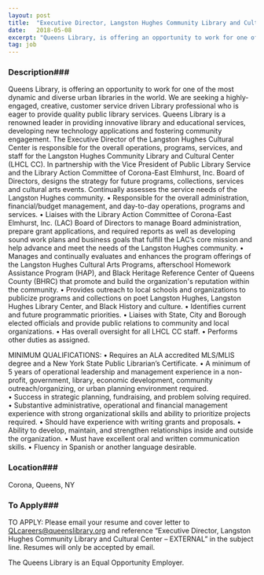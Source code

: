 ```yaml
---
layout: post
title:  "Executive Director, Langston Hughes Community Library and Cultural Center - Queens Library"
date:   2018-05-08
excerpt: "Queens Library, is offering an opportunity to work for one of the most dynamic and diverse urban libraries in the world. We are seeking a highly-engaged, creative, customer service driven Library professional who is eager to provide quality public library services. Queens Library is a renowned leader in providing innovative..."
tag: job
---
```


### Description###

Queens Library, is offering an opportunity to work for one of the most dynamic and diverse urban libraries in the world. We are seeking a highly-engaged, creative, customer service driven Library professional who is eager to provide quality public library services. Queens Library is a renowned leader in providing innovative library and educational services, developing new technology applications and fostering community engagement.
The Executive Director of the Langston Hughes Cultural Center is responsible for the overall operations, programs, services, and staff for the Langston Hughes Community Library and Cultural Center (LHCL CC). In partnership with the Vice President of Public Library Service and the Library Action Committee of Corona-East Elmhurst, Inc. Board of Directors, designs the strategy for future programs, collections, services and cultural arts events. Continually assesses the service needs of the Langston Hughes community. 
•	Responsible for the overall administration, financial/budget management, and day-to-day operations, programs and services. 
•	Liaises with the Library Action Committee of Corona-East Elmhurst, Inc. (LAC) Board of Directors to manage Board administration, prepare grant applications, and required reports as well as developing sound work plans and business goals that fulfill the LAC’s core mission and help advance and meet the needs of the Langston Hughes community. 
•	Manages and continually evaluates and enhances the program offerings of the Langston Hughes Cultural Arts Programs, afterschool Homework Assistance Program (HAP), and Black Heritage Reference Center of Queens County (BHRC) that promote and build the organization's reputation within the community. 
•	Provides outreach to local schools and organizations to publicize programs and collections on poet Langston Hughes, Langston Hughes Library Center, and Black History and culture. 
•	Identifies current and future programmatic priorities. 
•	Liaises with State, City and Borough elected officials and provide public relations to community and local organizations. 
•	Has overall oversight for all LHCL CC staff. 
•	Performs other duties as assigned.

MINIMUM QUALIFICATIONS: 
•	Requires an ALA accredited MLS/MLIS degree and a New York State Public Librarian’s Certificate.
•	A minimum of 5 years of operational leadership and management experience in a non-profit, government, library, economic development, community outreach/organizing, or urban planning environment required.  
•	Success in strategic planning, fundraising, and problem solving required. 
•	Substantive administrative, operational and financial management experience with strong organizational skills and ability to prioritize projects required. 
•	Should have experience with writing grants and proposals. 
•	Ability to develop, maintain, and strengthen relationships inside and outside the organization. 
•	Must have excellent oral and written communication skills. 
•	Fluency in Spanish or another language desirable.










### Location###

Corona, Queens, NY 




### To Apply###

TO APPLY:  Please email your resume and cover letter to QLcareers@queenslibrary.org and reference “Executive Director, Langston Hughes Community Library and Cultural Center – EXTERNAL” in the subject line. Resumes will only be accepted by email.  


The Queens Library is an Equal Opportunity Employer.






